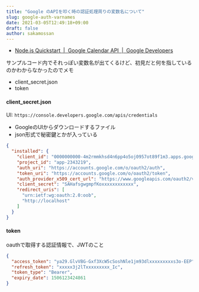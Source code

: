 ```yaml
---
title: "Google のAPIを叩く時の認証処理周りの変数名について"
slug: google-auth-varnames
date: 2021-03-05T12:49:18+09:00
draft: false
author: sakamossan
---
```


- [Node.js Quickstart  |  Google Calendar API  |  Google Developers](https://developers.google.com/google-apps/calendar/quickstart/nodejs)

サンプルコード内でそれっぽい変数名が出てくるけど、初見だと何を指しているのかわからなかったのでメモ

- client_secret.json
- token

#### client_secret.json

UI: `https://console.developers.google.com/apis/credentials`

- GoogleのUIからダウンロードするファイル
- json形式で秘密鍵とかが入っている

```json
{
  "installed": {
    "client_id": "0000000000-4m2rmmkhsd4n6pp4o5oj0957ot89f1m3.apps.googleusercontent.com",
    "project_id": "app-2343219",
    "auth_uri": "https://accounts.google.com/o/oauth2/auth",
    "token_uri": "https://accounts.google.com/o/oauth2/token",
    "auth_provider_x509_cert_url": "https://www.googleapis.com/oauth2/v1/certs",
    "client_secret": "SAHafsgwgmpfKoxxxxxxxxxxxx",
    "redirect_uris": [
      "urn:ietf:wg:oauth:2.0:oob",
      "http://localhost"
    ]
  }
}
```


#### token

oauthで取得する認証情報で、JWTのこと

```json
{
  "access_token": "ya29.GlvVBG-Gxf3XcW5cSoshNle1jm93dlxxxxxxxxxs3o-EEP",
  "refresh_token": "xxxxx3j2lTxxxxxxxxx_Ic",
  "token_type": "Bearer",
  "expiry_date": 1506123424861
}
```
